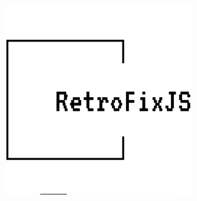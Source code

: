 <div style="text-align: center;">
  <img width="512" height="512" src="assets/logo.png" alt="ky">
</div>